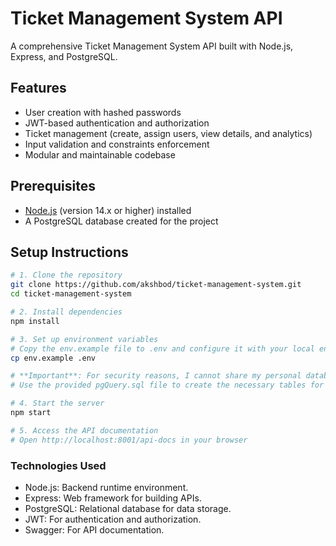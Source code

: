 # Ticket Management System API

A comprehensive Ticket Management System API built with Node.js, Express, and PostgreSQL.

## Features
- User creation with hashed passwords
- JWT-based authentication and authorization
- Ticket management (create, assign users, view details, and analytics)
- Input validation and constraints enforcement
- Modular and maintainable codebase

## Prerequisites
- [Node.js](https://nodejs.org/) (version 14.x or higher) installed
- A PostgreSQL database created for the project

## Setup Instructions

```bash
# 1. Clone the repository
git clone https://github.com/akshbod/ticket-management-system.git
cd ticket-management-system

# 2. Install dependencies
npm install

# 3. Set up environment variables
# Copy the env.example file to .env and configure it with your local environment variables
cp env.example .env

# **Important**: For security reasons, I cannot share my personal database credentials. Please use your own PostgreSQL instance and configure the credentials in the .env file.
# Use the provided pgQuery.sql file to create the necessary tables for the application.

# 4. Start the server
npm start

# 5. Access the API documentation
# Open http://localhost:8001/api-docs in your browser
```

### Technologies Used

- Node.js: Backend runtime environment.
- Express: Web framework for building APIs.
- PostgreSQL: Relational database for data storage.
- JWT: For authentication and authorization.
- Swagger: For API documentation.
